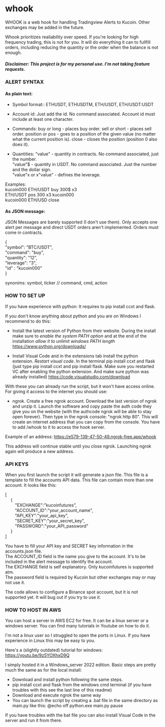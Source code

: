 # whook

WHOOK is a web hook for handling Tradingview Alerts to Kucoin. Other exchanges may be added in the future.

Whook prioritizes realiability over speed. If you're looking for high frequency trading, this is not for you.
It will do everything it can to fullfill orders, including reducing the quantity or the order when the balance is not enough.

##### Disclaimer: This project is for my personal use. I'm not taking feature requests.


### ALERT SYNTAX ###

#### As plain text:

* Symbol format:: ETHUSDT, ETHUSDTM, ETH/USDT, ETH/USDT:USDT

* Account id: Just add the id. No command associated. Account id must include at least one character.

* Commands:
buy or long - places buy order.
sell or short - places sell order.
position or pos - goes to a position of the given value (no matter what the current position is).
close - closes the position (position 0 also does it).

* Quantities:
"value" - quantity in contracts. No command associated, just the number.<br>
"value"$ - quantity in USDT. No command associated. Just the number and the dollar sign.<br>
"value"x or x"value" - defines the leverage.<br>

Examples:<br>
kucoin000 ETH/USDT buy 300$ x3<br>
ETH/USDT pos 300 x3 kucoin000<br>
kucoin000 ETH/USD close<br>

#### As JSON message:

JSON Messages are barely supported (I don't use them). Only accepts one alert per message and direct USDT orders aren't implemented.
Orders must come in contracts.

{<br>
"symbol": "BTC/USDT",<br>
"command": "buy",<br>
"quantity": "12",<br>
"leverage": "3",<br>
"id" : "kucoin000"<br>
}

synonims: symbol, ticker // command, cmd, action


###  HOW TO SET UP ###

If you have experience with python: It requires to pip install ccxt and flask.

If you don't know anything about python and you are on Windows I recommend to do this:
- Install the latest version of Python from their website. During the install make sure to *enable the system PATH option* and at the end of the installation *allow it to unlimit windows PATH length*
https://www.python.org/downloads/

- Install Visual Code and in the extensions tab install the python extension. *Restart visual code*. In the terminal pip install ccxt and flask (just type pip install ccxt and pip install flask. Make sure you restarted VC after enabling the python extension. And make sure python was already installed)
https://code.visualstudio.com/download

With these you can already run the script, but it won't have access online. For giving it access to the internet you should use:

- ngrok. Create a free ngrok account. Download the last version of ngrok and unzip it. Launch the software and copy paste the auth code they give you on the website (with the authcode ngrok will be able to stay open forever). 
Then type in the ngrok console: "ngrok http 80". This will create an internet address that you can copy from the console. You have to add /whook to it to access the hook server.

Example of an address: https://e579-139-47-50-49.ngrok-free.app/whook

This address will continue stable until you close ngrok. Launching ngrok again will produce a new address.


### API KEYS ###
When you first launch the script it will generate a json file. This file is a template to fill the accounts API data. This file can contain more than one account. It looks like this:


[<br>
&emsp;	{<br>
&emsp;&emsp;		"EXCHANGE":"kucoinfutures", <br>
&emsp;&emsp;		"ACCOUNT_ID":"your_account_name", <br>
&emsp;&emsp;		"API_KEY":"your_api_key", <br>
&emsp;&emsp;		"SECRET_KEY":"your_secret_key", <br>
&emsp;&emsp;		"PASSWORD":"your_API_password"<br>
&emsp;	}<br>
]<br>


You have to fill your API key and SECRET key information in the accounts.json file.<br>
The ACCOUNT_ID field is the name you give to the account. It's to be included in the alert message to identify the account.<br>
The EXCHANGE field is self explanatory. Only kucoinfutures is supported atm.<br>
The password field is required by Kucoin but other exchanges may or may not use it.<br>

The code allows to configure a Binance spot account, but it is not supported yet. It will bug out if you try to use it.

### HOW TO HOST IN AWS ###

You can host a server in AWS EC2 for free. It can be a linux server or a windows server. You can find many tutorials in Youtube on how to do it.

I'm not a linux user so I struggled to open the ports in Linux. If you have experience in Linux this may be easy to you.

Here's a (slightly outdated) tutorial for windows: https://youtu.be/9z5YOXhxD9Q

I simply hosted it in a Windows_server 2022 edition. Basic steps are pretty much the same as for the local install:
- Download and install python following the same steps.
- pip install ccxt and flask from the windows cmd terminal (if you have troubles with this see the last line of this readme)
- Download and execute ngrok the same way
- You can launch the script by creating a .bat file in the same directory as main.py like this:
@echo off
python.exe main.py
pause

If you have troubles with the bat file you can also install Visual Code in the server and run it from there.
